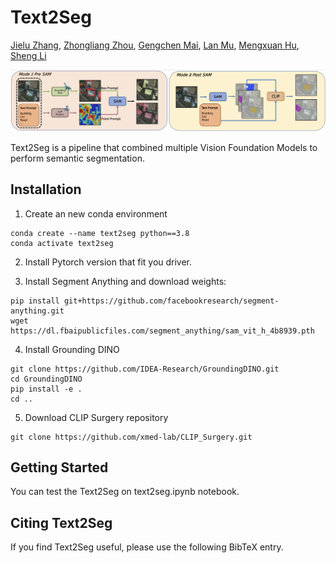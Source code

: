 # Text2Seg


[Jielu Zhang](), [Zhongliang Zhou](), [Gengchen Mai](), [Lan Mu](), [Mengxuan Hu](), [Sheng Li]()

![Text2Seg design](framework.png?raw=true)

Text2Seg is a pipeline that combined multiple Vision Foundation Models to perform semantic segmentation.

## Installation

1. Create an new conda environment 

```
conda create --name text2seg python==3.8
conda activate text2seg
```

2. Install Pytorch version that fit you driver.

3. Install Segment Anything and download weights:

```
pip install git+https://github.com/facebookresearch/segment-anything.git
wget https://dl.fbaipublicfiles.com/segment_anything/sam_vit_h_4b8939.pth
```

4. Install Grounding DINO

```
git clone https://github.com/IDEA-Research/GroundingDINO.git
cd GroundingDINO
pip install -e .
cd ..

```

5. Download CLIP Surgery repository
```
git clone https://github.com/xmed-lab/CLIP_Surgery.git
```

## <a name="GettingStarted"></a>Getting Started

You can test the Text2Seg on text2seg.ipynb notebook. 


## Citing Text2Seg

If you find Text2Seg useful, please use the following BibTeX entry.

```

```
